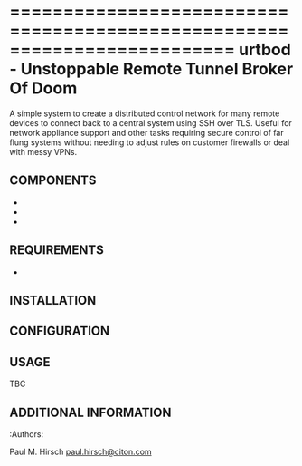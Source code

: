 =========================================================================
 urtbod - Unstoppable Remote Tunnel Broker Of Doom
=========================================================================

A simple system to create a distributed control network for many remote
devices to connect back to a central system using SSH over TLS.  Useful
for network appliance support and other tasks requiring secure control
of far flung systems without needing to adjust rules on customer firewalls
or deal with messy VPNs.

COMPONENTS
----------

* 
* 
* 

REQUIREMENTS
------------

* 

INSTALLATION
------------


CONFIGURATION
-------------

USAGE
-----

TBC



ADDITIONAL INFORMATION
----------------------

:Authors:

Paul M. Hirsch <paul.hirsch@citon.com>
